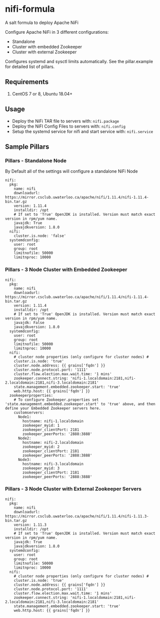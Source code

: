 # nifi-formula

A salt formula to deploy Apache NiFi

Configure Apache NiFi in 3 different configurations:
 * Standalone
 * Cluster with embedded Zookeeper
 * Cluster with external Zookeeper

Configures systemd and sysctl limits automatically. See the pillar.example for detailed list of pillars.

## Requirements

1. CentOS 7 or 8, Ubuntu 18.04+

## Usage

* Deploy the NiFi TAR file to servers with:  `nifi.package`
* Deploy the NiFI Config Files to servers with: `nifi.config`
* Setup the systemd service for nifi and start service with: `nifi.service`

## Sample Pillars

### Pillars - Standalone Node
By Default all of the settings will configure a standalone NiFi Node
```
nifi:
  pkg:
    name: nifi
    downloadurl: https://mirror.csclub.uwaterloo.ca/apache/nifi/1.11.4/nifi-1.11.4-bin.tar.gz
    version: 1.11.4
    installdir: /opt
    # If set to 'True' OpenJDK is installed. Version must match exact version in rpm/yum name.
    javajdk: True
    javajdkversion: 1.8.0
  nifi:
    cluster.is.node: 'false'
  systemdconfig:
    user: root
    group: root
    limitnofile: 50000
    limitnproc: 10000
```

### Pillars - 3 Node Cluster with Embedded Zookeeper

```
nifi:
  pkg:
    name: nifi
    downloadurl: https://mirror.csclub.uwaterloo.ca/apache/nifi/1.11.4/nifi-1.11.4-bin.tar.gz
    version: 1.11.4
    installdir: /opt
    # If set to 'True' OpenJDK is installed. Version must match exact version in rpm/yum name.
    javajdk: False
    javajdkversion: 1.8.0
  systemdconfig:
    user: root
    group: root
    limitnofile: 50000
    limitnproc: 10000
  nifi:
    # cluster node properties (only configure for cluster nodes) #
    cluster.is.node: 'true'
    cluster.node.address: {{ grains['fqdn'] }}
    cluster.node.protocol.port: '1111'
    cluster.flow.election.max.wait.time: '1 mins'
    zookeeper.connect.string: 'nifi-1.localdomain:2181,nifi-2.localdomain:2181,nifi-3.localdomain:2181'
    state.management.embedded.zookeeper.start: 'true'
    web.http.host: {{ grains['fqdn'] }}
  zookeeperproperties:
    # To configure Zookeeper.properties set 'state.management.embedded.zookeeper.start' to 'true' above, and then define your Embedded Zookeeper servers here.
    customservers:
      Node1:
        hostname: nifi-1.localdomain
        zookeeper_myid: 1
        zookeeper_clientPort: 2181
        zookeeper_peerPorts: '2888:3888'
      Node2:
        hostname: nifi-2.localdomain
        zookeeper_myid: 2
        zookeeper_clientPort: 2181
        zookeeper_peerPorts: '2888:3888'
      Node3:
        hostname: nifi-3.localdomain
        zookeeper_myid: 3
        zookeeper_clientPort: 2181
        zookeeper_peerPorts: '2888:3888'
```

### Pillars - 3 Node Cluster with External Zookeeper Servers

```
nifi:
  pkg:
    name: nifi
    downloadurl: https://mirror.csclub.uwaterloo.ca/apache/nifi/1.11.4/nifi-1.11.3-bin.tar.gz
    version: 1.11.3
    installdir: /opt
    # If set to 'True' OpenJDK is installed. Version must match exact version in rpm/yum name.
    javajdk: True
    javajdkversion: 1.8.0
  systemdconfig:
    user: root
    group: root
    limitnofile: 50000
    limitnproc: 10000
  nifi:
    # cluster node properties (only configure for cluster nodes) #
    cluster.is.node: 'true'
    cluster.node.address: {{ grains['fqdn'] }}
    cluster.node.protocol.port: '1111'
    cluster.flow.election.max.wait.time: '1 mins'
    zookeeper.connect.string: 'nifi-1.localdomain:2181,nifi-2.localdomain:2181,nifi-3.localdomain:2181'
    state.management.embedded.zookeeper.start: 'true'
    web.http.host: {{ grains['fqdn'] }}
```
